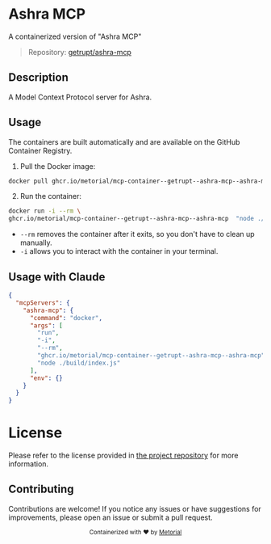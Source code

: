 
# Ashra MCP

A containerized version of "Ashra MCP"

> Repository: [getrupt/ashra-mcp](https://github.com/getrupt/ashra-mcp)

## Description

A Model Context Protocol server for Ashra.


## Usage

The containers are built automatically and are available on the GitHub Container Registry.

1. Pull the Docker image:

```bash
docker pull ghcr.io/metorial/mcp-container--getrupt--ashra-mcp--ashra-mcp
```

2. Run the container:

```bash
docker run -i --rm \ 
ghcr.io/metorial/mcp-container--getrupt--ashra-mcp--ashra-mcp  "node ./build/index.js"
```

- `--rm` removes the container after it exits, so you don't have to clean up manually.
- `-i` allows you to interact with the container in your terminal.




## Usage with Claude

```json
{
  "mcpServers": {
    "ashra-mcp": {
      "command": "docker",
      "args": [
        "run",
        "-i",
        "--rm",
        "ghcr.io/metorial/mcp-container--getrupt--ashra-mcp--ashra-mcp",
        "node ./build/index.js"
      ],
      "env": {}
    }
  }
}
```

# License

Please refer to the license provided in [the project repository](https://github.com/getrupt/ashra-mcp) for more information.

## Contributing

Contributions are welcome! If you notice any issues or have suggestions for improvements, please open an issue or submit a pull request.

<div align="center">
  <sub>Containerized with ❤️ by <a href="https://metorial.com">Metorial</a></sub>
</div>
  